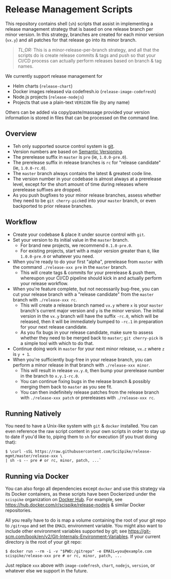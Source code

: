 # Release Management Scripts
This repository contains shell (`sh`) scripts that assist in implementing a release management strategy that is based on one release branch per minor version.
In this strategy, branches are created for each minor version (`vx.y`) and all patches for that release go into its minor branch.

> _TL;DR:_ This is a minor-release-per-branch strategy, and all that the scripts do is create release commits & tags and push so that your CI/CD process can actually perform releases based on branch & tag names.

We currently support release management for
* Helm charts (`release-chart`)
* Docker images released via codefresh.io (`release-image-codefresh`)
* Node.js projects (`release-nodejs`)
* Projects that use a plain-text `VERSION` file (by any name)

Others can be added via copy/paste/massage provided your version information is stored in files that can be processed on the command line.

## Overview
* Teh only supported source control system is [git](https://git-scm.com/).
* Version numbers are based on [Semantic Versioning](https://semver.org).
* The prerelease suffix in `master` is `pre` (ie, `1.0.0-pre.0`).
* The prerelease suffix in release branches is `rc` for "release candidate" (ie, `1.0.0-rc.0`).
* The `master` branch always contains the latest & greatest code line.
* The version number in your codebase is almost always at a prerelease level, except for the short amount of time during releases where prerelease suffixes are dropped.
* As you push bugfixes to your minor release branches, assess whether they need to be `git cherry-pick`ed into your `master` branch, or even backported to prior release branches.

## Workflow
* Create your codebase & place it under source control with `git`.
* Set your version to its initial value in the `master` branch.
  * For brand new projects, we recommend `0.1.0-pre.0`.
  * For existing projects, start with a major version greater than `0`, like `1.0.0-pre.0` or whatever you need.
* When you're ready to do your first "alpha", prerelease from `master` with the command `./release-xxx pre` in the `master` branch.
  * This will create tags & commits for your prerelease & push them, whereupon your CI/CD pipeline should kick in and actually perform your release workflow.
* When you're feature complete, but not necessarily bug-free, you can cut your release branch with a "release candidate" from the `master` branch with `./release-xxx rc`.
  * This will create a release branch named `vx.y` where `x` is your `master` branch's current major version and `y` is the minor version.  The initial version in the `vx.y` branch will have the suffix `-rc.0`, which will be released, then it will be immediately bumped to `-rc.1` in preparation for your next release candidate.
  * As you fix bugs in your release candidate, make sure to assess whether they need to be merged back to `master`; `git cherry-pick` is a simple tool with which to do that.
* Continue doing work in `master` for your next minor release, `vx.z` where `z` is `y + 1`.
* When you're sufficiently bug-free in your release branch, you can perform a minor release in that branch with `./release-xxx minor`.
  * This will result in release `vx.y.0`, then bump your prerelease number in the branch to `x.y.1-rc.0`.
  * You can continue fixing bugs in the release branch & possibly merging them back to `master` as you see fit.
  * You can then indefinitely release patches from the release branch with `./release-xxx patch` or prereleases with `./release-xxx rc`.

## Running Natively
You need to have a Unix-like system with `git` & `docker` installed.
You can even reference the raw script content in your own scripts in order to stay up to date if you'd like to, piping them to `sh` for execution (if you trust doing that):
```
$ \curl -sSL https://raw.githubusercontent.com/SciSpike/release-mgmt/master/release-xxx \
| sh -s -- pre # or rc, minor, patch, ...`
```

## Running via Docker
You can also forgo all dependencies except `docker` and use this strategy via its Docker containers, as these scripts have been Dockerized under the `scispike` organization on [Docker Hub](https://hub.docker.com).
For example, see https://hub.docker.com/r/scispike/release-nodejs & similar Docker repositories.

All you really have to do is map a volume containing the root of your git repo to `/gitrepo` and set the `EMAIL` environment variable.
You might also want to include other environment variables supported by git; see https://git-scm.com/book/en/v2/Git-Internals-Environment-Variables.
If your current directory _is_ the root of your git repo:
```
$ docker run --rm -i -v "$PWD:/gitrepo" -e EMAIL=you@example.com scispike/release-xxx pre # or rc, minor, patch, ...
```
Just replace `xxx` above with `image-codefresh`, `chart`, `nodejs`, `version`, or whatever else we support in the future.
